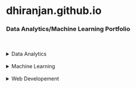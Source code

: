 # dhiranjan.github.io
### Data Analytics/Machine Learning Portfolio
<br>
<br>


<!--- Data Analytics -->
<details>
<summary>Data Analytics</summary>
  <!---Project-->
  <ul>
    <li><a href="https://github.com/Dhiranjan/movierating2021">Project 1: Analysis of Movie Rating of Fandango Vs other site: Project Overview </a>
      <p> If you are planning on going out to see a movie, how well can you trust online reviews and ratings? Especially if the same company showing the rating             also makes money by selling movie tickets. Do they have a bias towards rating movies higher than they should be rated?</P>
    </li>
          
    <li><a href="https://github.com/Dhiranjan/google_playstore_analysis">Project 2: Analysis of Google Playstore: Project Overview </a></li>
    <li><a href="https://github.com/Dhiranjan/LaptopManufacturerAnalysis/blob/master/laptops.ipynb">Project 3: Analysis of Laptop Manufacturer: Project Overview</a>     </li>     
  </ul>
</details>
<br>



<!--- Machine Learning -->
<details>
<summary>Machine Learning</summary>
</details>
<br>


<!---Web Developement-->

<details>
<summary>Web Developement</summary>
</details>
